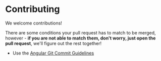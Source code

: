 # Contributing

We welcome contributions!

There are some conditions your pull request has to match to be merged,
however - **if you are not able to match them, don't worry,
just open the pull request**, we'll figure out the rest together!

- Use the [Angular Git Commit Guidelines](https://github.com/angular/angular.js/blob/master/DEVELOPERS.md#commits)
